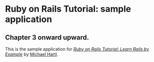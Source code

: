 # Ruby on Rails Tutorial: sample application
## Chapter 3 onward upward.
This is the sample application for
[*Ruby on Rails Tutorial: Learn Rails by Example*](http://railstutorial.org/)
by [Michael Hartl](http://michaelhartl.com/).
